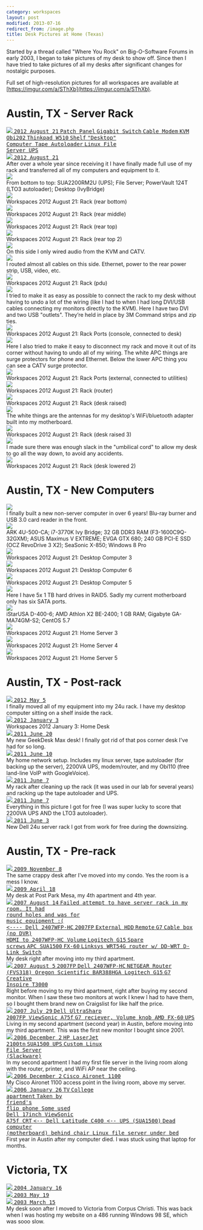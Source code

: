 ```yaml
---
category: workspaces
layout: post
modified: 2013-07-16
redirect_from: /image.php
title: Desk Pictures at Home (Texas)
---
```


Started by a thread called "Where You Rock" on Big-O-Software Forums in early 2003, I began to take pictures of my desk
to show off. Since then I have tried to take pictures of all my desks after significant changes for nostalgic purposes.

Full set of high-resolution pictures for all workspaces are available at
[https://imgur.com/a/SThXb](https://imgur.com/a/SThXb).

# Austin, TX - Server Rack

<div class="thumbnail">
    <div class="row">
        <div class="col-xs-12 col-sm-6">
            <a href="https://imgur.com/FL8ZH" target="_blank">
                <div class="annotparent">
                    <img src="//i.imgur.com/FL8ZHl.jpg" class="img-responsive img-thumbnail">
                    <samp class="label label-default annotation" style="left:4%; top:2%">2012 August 21</samp>
                    <samp class="label label-default annotation" style="left:31%; top:9%">Patch Panel</samp>
                    <samp class="label label-default annotation" style="left:29%; top:14%">Gigabit Switch</samp>
                    <samp class="label label-default annotation" style="left:20%; top:21%">Cable Modem</samp>
                    <samp class="label label-default annotation" style="left:56%; top:21%">KVM</samp>
                    <samp class="label label-default annotation" style="left:28%; top:26%">Obi202</samp>
                    <samp class="label label-default annotation" style="left:32%; top:39%">Thinkpad W510</samp>
                    <samp class="label label-default annotation" style="left:42%; top:46%">Shelf</samp>
                    <samp class="label label-default annotation" style="left:36%; top:55%">
                        "Desktop"<br>Computer
                    </samp>
                    <samp class="label label-default annotation" style="left:29%; top:67%">Tape Autoloader</samp>
                    <samp class="label label-default annotation" style="left:35%; top:74%">
                        Linux File<br>Server
                    </samp>
                    <samp class="label label-default annotation" style="left:34%; top:84%">UPS</samp>
                </div>
            </a>
        </div>
        <div class="col-xs-12 col-sm-6">
            <a href="https://imgur.com/oJX2k" target="_blank">
                <div class="annotparent">
                    <img src="//i.imgur.com/oJX2kl.jpg" class="img-responsive img-thumbnail">
                    <samp class="label label-default annotation" style="left:4%; top:2%">2012 August 21</samp>
                </div>
            </a>
        </div>
    </div>
    <div class="caption">
        After over a whole year since receiving it I have finally made full use of my rack and transferred all of my
        computers and equipment to it.
    </div>
</div>

<div class="row">
    <div class="col-xs-12 col-sm-6 col-lg-2">
        <div class="thumbnail">
            <a href="https://imgur.com/uN4XP" target="_blank">
                <img src="//i.imgur.com/uN4XPm.jpg" class="img-responsive img-thumbnail">
            </a>
            <div class="caption">
                From bottom to top: SUA2200RM2U (UPS); File Server; PowerVault 124T (LTO3 autoloader);
                Desktop (IvyBridge)
            </div>
        </div>
    </div>
    <div class="col-xs-12 col-sm-6 col-lg-2">
        <div class="thumbnail">
            <a href="https://imgur.com/EWuvw" target="_blank">
                <img src="//i.imgur.com/EWuvwm.jpg" class="img-responsive img-thumbnail">
            </a>
            <div class="caption">Workspaces 2012 August 21: Rack (rear bottom)</div>
        </div>
    </div>
    <div class="col-xs-12 col-sm-6 col-lg-2">
        <div class="thumbnail">
            <a href="https://imgur.com/pVUO3" target="_blank">
                <img src="//i.imgur.com/pVUO3m.jpg" class="img-responsive img-thumbnail">
            </a>
            <div class="caption">Workspaces 2012 August 21: Rack (rear middle)</div>
        </div>
    </div>
    <div class="col-xs-12 col-sm-6 col-lg-2">
        <div class="thumbnail">
            <a href="https://imgur.com/8GtrM" target="_blank">
                <img src="//i.imgur.com/8GtrMm.jpg" class="img-responsive img-thumbnail">
            </a>
            <div class="caption">Workspaces 2012 August 21: Rack (rear top)</div>
        </div>
    </div>
    <div class="col-xs-12 col-sm-6 col-lg-2">
        <div class="thumbnail">
            <a href="https://imgur.com/5ANKZ" target="_blank">
                <img src="//i.imgur.com/5ANKZm.jpg" class="img-responsive img-thumbnail">
            </a>
            <div class="caption">Workspaces 2012 August 21: Rack (rear top 2)</div>
        </div>
    </div>
    <div class="col-xs-12 col-sm-6 col-lg-2">
        <div class="thumbnail">
            <a href="https://imgur.com/peAqf" target="_blank">
                <img src="//i.imgur.com/peAqfm.jpg" class="img-responsive img-thumbnail">
            </a>
            <div class="caption">On this side I only wired audio from the KVM and CATV.</div>
        </div>
    </div>
</div>

<div class="row">
    <div class="col-xs-12 col-sm-6 col-lg-2">
        <div class="thumbnail">
            <a href="https://imgur.com/yLfSk" target="_blank">
                <img src="//i.imgur.com/yLfSkm.jpg" class="img-responsive img-thumbnail">
            </a>
            <div class="caption">
                I routed almost all cables on this side. Ethernet, power to the rear power strip, USB, video, etc.
            </div>
        </div>
    </div>
    <div class="col-xs-12 col-sm-6 col-lg-2">
        <div class="thumbnail">
            <a href="https://imgur.com/NiVKS" target="_blank">
                <img src="//i.imgur.com/NiVKSm.jpg" class="img-responsive img-thumbnail">
            </a>
            <div class="caption">Workspaces 2012 August 21: Rack (pdu)</div>
        </div>
    </div>
    <div class="col-xs-12 col-sm-6 col-lg-2">
        <div class="thumbnail">
            <a href="https://imgur.com/4QytG" target="_blank">
                <img src="//i.imgur.com/4QytGm.jpg" class="img-responsive img-thumbnail">
            </a>
            <div class="caption">
                I tried to make it as easy as possible to connect the rack to my desk without having to undo a lot of
                the wiring (like I had to when I had long DVI/USB cables connecting my monitors directly to the KVM).
                Here I have two DVI and two USB "outlets". They’re held in place by 3M Command strips and zip ties.
            </div>
        </div>
    </div>
    <div class="col-xs-12 col-sm-6 col-lg-2">
        <div class="thumbnail">
            <a href="https://imgur.com/3Kfib" target="_blank">
                <img src="//i.imgur.com/3Kfibm.jpg" class="img-responsive img-thumbnail">
            </a>
            <div class="caption">Workspaces 2012 August 21: Rack Ports (console, connected to desk)</div>
        </div>
    </div>
    <div class="col-xs-12 col-sm-6 col-lg-2">
        <div class="thumbnail">
            <a href="https://imgur.com/Sows1" target="_blank">
                <img src="//i.imgur.com/Sows1m.jpg" class="img-responsive img-thumbnail">
            </a>
            <div class="caption">
                Here I also tried to make it easy to disconnect my rack and move it out of its corner without having to
                undo all of my wiring. The white APC things are surge protectors for phone and Ethernet. Below the
                lower APC thing you can see a CATV surge protector.
            </div>
        </div>
    </div>
    <div class="col-xs-12 col-sm-6 col-lg-2">
        <div class="thumbnail">
            <a href="https://imgur.com/vZNoL" target="_blank">
                <img src="//i.imgur.com/vZNoLm.jpg" class="img-responsive img-thumbnail">
            </a>
            <div class="caption">Workspaces 2012 August 21: Rack Ports (external, connected to utilities)</div>
        </div>
    </div>
</div>
<div class="row">
    <div class="col-xs-12 col-sm-6 col-lg-4">
        <div class="thumbnail">
            <a href="https://imgur.com/DruBI" target="_blank">
                <img src="//i.imgur.com/DruBIl.jpg" class="img-responsive img-thumbnail">
            </a>
            <div class="caption">Workspaces 2012 August 21: Rack (router)</div>
        </div>
    </div>
    <div class="col-xs-12 col-sm-6 col-lg-4">
        <div class="thumbnail">
            <a href="https://imgur.com/1720r" target="_blank">
                <img src="//i.imgur.com/1720rl.jpg" class="img-responsive img-thumbnail">
            </a>
            <div class="caption">Workspaces 2012 August 21: Rack (desk raised)</div>
        </div>
    </div>
    <div class="col-xs-12 col-sm-6 col-lg-4">
        <div class="thumbnail">
            <a href="https://imgur.com/zBfRD" target="_blank">
                <img src="//i.imgur.com/zBfRDl.jpg" class="img-responsive img-thumbnail">
            </a>
            <div class="caption">
                The white things are the antennas for my desktop's WiFi/bluetooth adapter built into my motherboard.
            </div>
        </div>
    </div>
</div>

<div class="row">
    <div class="col-xs-12 col-sm-6 col-lg-4">
        <div class="thumbnail">
            <a href="https://imgur.com/jdXg4" target="_blank">
                <img src="//i.imgur.com/jdXg4l.jpg" class="img-responsive img-thumbnail">
            </a>
            <div class="caption">Workspaces 2012 August 21: Rack (desk raised 3)</div>
        </div>
    </div>
    <div class="col-xs-12 col-sm-6 col-lg-4">
        <div class="thumbnail">
            <a href="https://imgur.com/ZxDAf" target="_blank">
                <img src="//i.imgur.com/ZxDAfl.jpg" class="img-responsive img-thumbnail">
            </a>
            <div class="caption">
                I made sure there was enough slack in the "umbilical cord" to allow my desk to go all the way down, to
                avoid any accidents.
            </div>
        </div>
    </div>
    <div class="col-xs-12 col-sm-6 col-lg-4">
        <div class="thumbnail">
            <a href="https://imgur.com/8JgAl" target="_blank">
                <img src="//i.imgur.com/8JgAll.jpg" class="img-responsive img-thumbnail">
            </a>
            <div class="caption">Workspaces 2012 August 21: Rack (desk lowered 2)</div>
        </div>
    </div>
</div>

# Austin, TX - New Computers

<div class="row">
    <div class="col-xs-12 col-sm-6 col-lg-2">
        <div class="thumbnail">
            <a href="https://imgur.com/53MZL" target="_blank">
                <img src="//i.imgur.com/53MZLm.jpg" class="img-responsive img-thumbnail">
            </a>
            <div class="caption">
                I finally built a new non-server computer in over 6 years! Blu-ray burner and USB 3.0 card reader in
                the front.
            </div>
        </div>
    </div>
    <div class="col-xs-12 col-sm-6 col-lg-2">
        <div class="thumbnail">
            <a href="https://imgur.com/UErPY" target="_blank">
                <img src="//i.imgur.com/UErPYm.jpg" class="img-responsive img-thumbnail">
            </a>
            <div class="caption">
                ARK 4U-500-CA; i7-3770K Ivy Bridge; 32 GB DDR3 RAM (F3-1600C9Q-32GXM); ASUS Maximus V EXTREME; EVGA GTX
                680; 240 GB PCI-E SSD (OCZ RevoDrive 3 X2); SeaSonic X-850; Windows 8 Pro
            </div>
        </div>
    </div>
    <div class="col-xs-12 col-sm-6 col-lg-2">
        <div class="thumbnail">
            <a href="https://imgur.com/BOvx7" target="_blank">
                <img src="//i.imgur.com/BOvx7m.jpg" class="img-responsive img-thumbnail">
            </a>
            <div class="caption">Workspaces 2012 August 21: Desktop Computer 3</div>
        </div>
    </div>
    <div class="col-xs-12 col-sm-6 col-lg-2">
        <div class="thumbnail">
            <a href="https://imgur.com/OIlBm" target="_blank">
                <img src="//i.imgur.com/OIlBmm.jpg" class="img-responsive img-thumbnail">
            </a>
            <div class="caption">Workspaces 2012 August 21: Desktop Computer 6</div>
        </div>
    </div>
    <div class="col-xs-12 col-sm-6 col-lg-2">
        <div class="thumbnail">
            <a href="https://imgur.com/ooUAv" target="_blank">
                <img src="//i.imgur.com/ooUAvm.jpg" class="img-responsive img-thumbnail">
            </a>
            <div class="caption">Workspaces 2012 August 21: Desktop Computer 5</div>
        </div>
    </div>
    <div class="col-xs-12 col-sm-6 col-lg-2">
        <div class="thumbnail">
            <a href="https://imgur.com/vMlFw" target="_blank">
                <img src="//i.imgur.com/vMlFwm.jpg" class="img-responsive img-thumbnail">
            </a>
            <div class="caption">
                Here I have 5x 1 TB hard drives in RAID5. Sadly my current motherboard only has six SATA ports.
            </div>
        </div>
    </div>
</div>
<div class="row">
    <div class="col-xs-12 col-sm-6 col-lg-3">
        <div class="thumbnail">
            <a href="https://imgur.com/KgazZ" target="_blank">
                <img src="//i.imgur.com/KgazZm.jpg" class="img-responsive img-thumbnail">
            </a>
            <div class="caption">
                iStarUSA D-400-6; AMD Athlon X2 BE-2400; 1 GB RAM; Gigabyte GA-MA74GM-S2; CentOS 5.7
            </div>
        </div>
    </div>
    <div class="col-xs-12 col-sm-6 col-lg-3">
        <div class="thumbnail">
            <a href="https://imgur.com/ROA0T" target="_blank">
                <img src="//i.imgur.com/ROA0Tm.jpg" class="img-responsive img-thumbnail">
            </a>
            <div class="caption">Workspaces 2012 August 21: Home Server 3</div>
        </div>
    </div>
    <div class="col-xs-12 col-sm-6 col-lg-3">
        <div class="thumbnail">
            <a href="https://imgur.com/P9ErG" target="_blank">
                <img src="//i.imgur.com/P9ErGm.jpg" class="img-responsive img-thumbnail">
            </a>
            <div class="caption">Workspaces 2012 August 21: Home Server 4</div>
        </div>
    </div>
    <div class="col-xs-12 col-sm-6 col-lg-3">
        <div class="thumbnail">
            <a href="https://imgur.com/99UDx" target="_blank">
                <img src="//i.imgur.com/99UDxm.jpg" class="img-responsive img-thumbnail">
            </a>
            <div class="caption">Workspaces 2012 August 21: Home Server 5</div>
        </div>
    </div>
</div>

# Austin, TX - Post-rack

<div class="row">
    <div class="col-xs-12 col-sm-6 col-lg-3">
        <div class="thumbnail">
            <a href="https://imgur.com/kAbGJ" target="_blank">
                <div class="annotparent">
                    <img src="//i.imgur.com/kAbGJm.jpg" class="img-responsive img-thumbnail">
                    <samp class="label label-default annotation" style="left:4%; top:4%">2012 May 5</samp>
                </div>
            </a>
            <div class="caption">
                I finally moved all of my equipment into my 24u rack. I have my desktop computer sitting on a shelf
                inside the rack.
            </div>
        </div>
    </div>
    <div class="col-xs-12 col-sm-6 col-lg-3">
        <div class="thumbnail">
            <a href="https://imgur.com/zo0d6" target="_blank">
                <div class="annotparent">
                    <img src="//i.imgur.com/zo0d6m.jpg" class="img-responsive img-thumbnail">
                    <samp class="label label-default annotation" style="left:4%; top:4%">2012 January 3</samp>
                </div>
            </a>
            <div class="caption">Workspaces 2012 January 3: Home Desk</div>
        </div>
    </div>
    <div class="col-xs-12 col-sm-6 col-lg-3">
        <div class="thumbnail">
            <a href="https://imgur.com/C357N" target="_blank">
                <div class="annotparent">
                    <img src="//i.imgur.com/C357Nm.jpg" class="img-responsive img-thumbnail">
                    <samp class="label label-default annotation" style="left:4%; top:4%">2011 June 20</samp>
                </div>
            </a>
            <div class="caption">
                My new GeekDesk Max desk!  I finally got rid of that pos corner desk I've had for so long.
            </div>
        </div>
    </div>
    <div class="col-xs-12 col-sm-6 col-lg-3">
        <div class="thumbnail">
            <a href="https://imgur.com/2eR2L" target="_blank">
                <div class="annotparent">
                    <img src="//i.imgur.com/2eR2Lm.jpg" class="img-responsive img-thumbnail">
                    <samp class="label label-default annotation" style="left:4%; top:4%">2011 June 10</samp>
                </div>
            </a>
            <div class="caption">
                My home network setup. Includes my linux server, tape autoloader (for backing up the server), 2200VA
                UPS, modem/router, and my Obi110 (free land-line VoIP with GoogleVoice).
            </div>
        </div>
    </div>
</div>
<div class="row">
    <div class="col-xs-12 col-sm-6 col-lg-4">
        <div class="thumbnail">
            <a href="https://imgur.com/fue1X" target="_blank">
                <div class="annotparent">
                    <img src="//i.imgur.com/fue1Xl.jpg" class="img-responsive img-thumbnail">
                    <samp class="label label-default annotation" style="left:4%; top:4%">2011 June 7</samp>
                </div>
            </a>
            <div class="caption">
                My rack after cleaning up the rack (it was used in our lab for several years) and racking up the tape
                autoloader and UPS.
            </div>
        </div>
    </div>
    <div class="col-xs-12 col-sm-6 col-lg-4">
        <div class="thumbnail">
            <a href="https://imgur.com/ivaZt" target="_blank">
                <div class="annotparent">
                    <img src="//i.imgur.com/ivaZtl.jpg" class="img-responsive img-thumbnail">
                    <samp class="label label-default annotation" style="left:4%; top:4%">2011 June 7</samp>
                </div>
            </a>
            <div class="caption">
                Everything in this picture I got for free (I was super lucky to score that 2200VA UPS AND the LTO3
                autoloader).
            </div>
        </div>
    </div>
    <div class="col-xs-12 col-sm-6 col-lg-4">
        <div class="thumbnail">
            <a href="https://imgur.com/7DZQt" target="_blank">
                <div class="annotparent">
                    <img src="//i.imgur.com/7DZQtl.jpg" class="img-responsive img-thumbnail">
                    <samp class="label label-default annotation" style="left:4%; top:4%">2011 June 3</samp>
                </div>
            </a>
            <div class="caption">New Dell 24u server rack I got from work for free during the downsizing.</div>
        </div>
    </div>
</div>

# Austin, TX - Pre-rack

<div class="row">
    <div class="col-xs-12 col-sm-6">
        <div class="thumbnail">
            <a href="https://imgur.com/YUV8x" target="_blank">
                <div class="annotparent">
                    <img src="//i.imgur.com/YUV8xl.jpg" class="img-responsive img-thumbnail">
                    <samp class="label label-default annotation" style="left:4%; top:4%">2009 November 8</samp>
                </div>
            </a>
            <div class="caption">
                The same crappy desk after I've moved into my condo. Yes the room is a mess I know.
            </div>
        </div>
    </div>
    <div class="col-xs-12 col-sm-6">
        <div class="thumbnail">
            <a href="https://imgur.com/nadAX" target="_blank">
                <div class="annotparent">
                    <img src="//i.imgur.com/nadAXl.jpg" class="img-responsive img-thumbnail">
                    <samp class="label label-default annotation" style="left:4%; top:4%">2009 April 18</samp>
                </div>
            </a>
            <div class="caption">My desk at Post Park Mesa, my 4th apartment and 4th year.</div>
        </div>
    </div>
</div>

<div class="row">
    <div class="col-xs-12">
        <div class="thumbnail">
            <a href="https://imgur.com/nNBFF" target="_blank">
                <div class="annotparent">
                    <img src="//i.imgur.com/nNBFFh.jpg" class="img-responsive img-thumbnail">
                    <samp class="label label-default annotation" style="left:4%; top:4%">2007 August 14</samp>
                    <samp class="label label-default annotation" style="left:2%; top:9%; text-align: left">
                        Failed attempt to have server rack in my room. It had<br>round holes and was for<br>music
                        equipment :(<br>&lt;----
                    </samp>
                    <samp class="label label-default annotation" style="left:38%; top:18%">Dell 2407WFP-HC</samp>
                    <samp class="label label-default annotation" style="left:24%; top:24%">2007FP</samp>
                    <samp class="label label-default annotation" style="left:5%; top:28%">External HDD</samp>
                    <samp class="label label-default annotation" style="left:62%; top:28%">Remote</samp>
                    <samp class="label label-default annotation" style="left:53%; top:33%">G7</samp>
                    <samp class="label label-default annotation" style="left:74%; top:33%">
                        Cable box (no DVR)<br>HDMI to 2407WFP-HC
                    </samp>
                    <samp class="label label-default annotation" style="left:60%; top:34%">Volume</samp>
                    <samp class="label label-default annotation" style="left:40%; top:45%">Logitech G15</samp>
                    <samp class="label label-default annotation" style="left:86%; top:48%">Spare<br>screws</samp>
                    <samp class="label label-default annotation" style="left:43%; top:60%">APC SUA1500</samp>
                    <samp class="label label-default annotation" style="left:17%; top:68%">FX-60</samp>
                    <samp class="label label-default annotation" style="left:2%; top:86%">
                        Linksys WRT54G router w/ DD-WRT
                    </samp>
                    <samp class="label label-default annotation" style="left:2%; top:94%">D-Link Switch</samp>
                </div>
            </a>
            <div class="caption">My desk right after moving into my third apartment.</div>
        </div>
    </div>
</div>

<div class="row">
    <div class="col-xs-12 col-sm-6">
        <div class="thumbnail">
            <a href="https://imgur.com/ZFAgg" target="_blank">
                <div class="annotparent">
                    <img src="//i.imgur.com/ZFAggl.jpg" class="img-responsive img-thumbnail">
                    <samp class="label label-default annotation" style="left:4%; top:4%">2007 August 5</samp>
                    <samp class="label label-default annotation" style="left:15%; top:15%">2007FP</samp>
                    <samp class="label label-default annotation" style="left:50%; top:15%;">Dell 2407WFP-HC</samp>
                    <samp class="label label-default annotation" style="left:15%; top:40%">
                        NETGEAR Router (FVS318)
                    </samp>
                    <samp class="label label-default annotation" style="right:13%; top:50%">
                        Oregon Scientific BAR388HGA
                    </samp>
                    <samp class="label label-default annotation" style="left:38%; top:72%">Logitech G15</samp>
                    <samp class="label label-default annotation" style="left:84%; top:80%">G7</samp>
                    <samp class="label label-default annotation" style="left:10%; top:85%">
                        Creative<br>Inspire T3000
                    </samp>
                </div>
            </a>
            <div class="caption">
                Right before moving to my third apartment, right after buying my second monitor. When I saw these two
                monitors at work I knew I had to have them, so I bought them brand new on Craigslist for like half the
                price.
            </div>
        </div>
    </div>
    <div class="col-xs-12 col-sm-6">
        <div class="thumbnail">
            <a href="https://imgur.com/pM49e" target="_blank">
                <div class="annotparent">
                    <img src="//i.imgur.com/pM49el.jpg" class="img-responsive img-thumbnail">
                    <samp class="label label-default annotation" style="left:4%; top:4%">2007 July 29</samp>
                    <samp class="label label-default annotation" style="left:45%; top:25%">
                        Dell UltraSharp<br>2007FP
                    </samp>
                    <samp class="label label-default annotation" style="left:3%; top:40%">ViewSonic A75f</samp>
                    <samp class="label label-default annotation" style="left:60%; top:40%">
                        G7 reciever, Volume knob
                    </samp>
                    <samp class="label label-default annotation" style="left:70%; top:67%">AMD FX-60</samp>
                    <samp class="label label-default annotation" style="left:50%; top:72%">UPS</samp>
                </div>
            </a>
            <div class="caption">
                Living in my second apartment (second year) in Austin, before moving into my third apartment. This was
                the first new monitor I bought since 2001.
            </div>
        </div>
    </div>
</div>

<div class="row">
    <div class="col-xs-12 col-sm-6">
        <div class="thumbnail">
            <a href="https://imgur.com/0kKzZ" target="_blank">
                <div class="annotparent">
                    <img src="//i.imgur.com/0kKzZl.jpg" class="img-responsive img-thumbnail">
                    <samp class="label label-default annotation" style="left:4%; top:4%">2006 December 2</samp>
                    <samp class="label label-default annotation" style="left:50%; top:10%">HP LaserJet<br>2100tn</samp>
                    <samp class="label label-default annotation" style="right:46%; top:48%">SUA1500 UPS</samp>
                    <samp class="label label-default annotation" style="left:63%; top:53%">
                        Custom Linux<br>File Server<br>(Slackware)
                    </samp>
                </div>
            </a>
            <div class="caption">
                In my second apartment I had my first file server in the living room along with the router, printer,
                and WiFi AP near the ceiling.
            </div>
        </div>
    </div>
    <div class="col-xs-12 col-sm-6">
        <div class="thumbnail">
            <a href="https://imgur.com/Tgb0n" target="_blank">
                <div class="annotparent">
                    <img src="//i.imgur.com/Tgb0nl.jpg" class="img-responsive img-thumbnail">
                    <samp class="label label-default annotation" style="left:4%; top:4%">2006 December 2</samp>
                    <samp class="label label-default annotation" style="left:10%; top:20%">Cisco Aironet 1100</samp>
                </div>
            </a>
            <div class="caption">My Cisco Aironet 1100 access point in the living room, above my server.</div>
        </div>
    </div>
</div>

<div class="row">
    <div class="col-xs-12">
        <div class="thumbnail">
            <a href="https://imgur.com/1gx0i" target="_blank">
                <div class="annotparent">
                    <img src="//i.imgur.com/1gx0ih.jpg" class="img-responsive img-thumbnail">
                    <samp class="label label-default annotation" style="left:4%; top:4%">2006 January 26</samp>
                    <samp class="label label-default annotation" style="left:55%; top:13%">TV</samp>
                    <samp class="label label-default annotation" style="left:83%; top:15%">College<br>apartment</samp>
                    <samp class="label label-default annotation" style="left:82%; top:40%">
                        Taken by<br>friend's<br>flip phone
                    </samp>
                    <samp class="label label-default annotation" style="left:33%; top:45%">
                        Some used<br>Dell 17inch
                    </samp>
                    <samp class="label label-default annotation" style="left:53%; top:48%">ViewSonic<br>A75f CRT</samp>
                    <samp class="label label-default annotation" style="left:50%; top:65%">
                        &lt;-- Dell Latitude C400
                    </samp>
                    <samp class="label label-default annotation" style="left:68%; top:85%">&lt;-- UPS (SUA1500)</samp>
                    <samp class="label label-default annotation" style="left:30%; top:87%">
                        Dead computer<br>(motherboard) behind chair
                    </samp>
                    <samp class="label label-default annotation" style="left:2%; top:95%">
                        Linux file server under bed
                    </samp>
                </div>
            </a>
            <div class="caption">
                First year in Austin after my computer died. I was stuck using that laptop for months.
            </div>
        </div>
    </div>
</div>

# Victoria, TX

<div class="thumbnail">
    <div class="row">
        <div class="col-xs-12 col-sm-6 col-lg-4">
            <a href="https://imgur.com/WeVzG" target="_blank">
                <div class="annotparent">
                    <img src="//i.imgur.com/WeVzGl.jpg" class="img-responsive img-thumbnail">
                    <samp class="label label-default annotation" style="left:4%; top:4%">2004 January 16</samp>
                </div>
            </a>
        </div>
        <div class="col-xs-12 col-sm-6 col-lg-4">
            <a href="https://imgur.com/1MVIa" target="_blank">
                <div class="annotparent">
                    <img src="//i.imgur.com/1MVIal.jpg" class="img-responsive img-thumbnail">
                    <samp class="label label-default annotation" style="left:4%; top:4%">2003 May 19</samp>
                </div>
            </a>
        </div>
        <div class="col-xs-12 col-sm-6 col-lg-4">
            <a href="https://imgur.com/yG3Le" target="_blank">
                <div class="annotparent">
                    <img src="//i.imgur.com/yG3Lel.jpg" class="img-responsive img-thumbnail">
                    <samp class="label label-default annotation" style="left:4%; top:4%">2003 March 15</samp>
                </div>
            </a>
        </div>
    </div>
    <div class="caption">
        My desk soon after I moved to Victoria from Corpus Christi. This was back when I was hosting my website on a
        486 running Windows 98 SE, which was sooo slow.
    </div>
</div>
